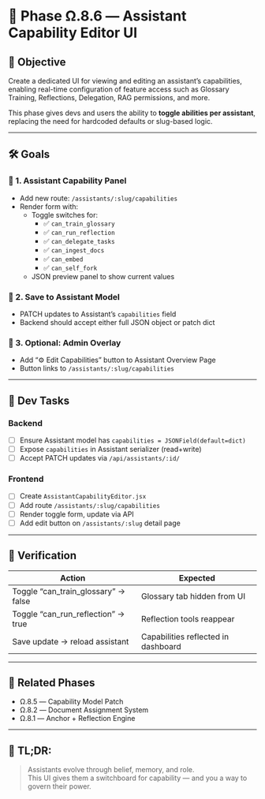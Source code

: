 # 🧠 Phase Ω.8.6 — Assistant Capability Editor UI

## 🧭 Objective

Create a dedicated UI for viewing and editing an assistant’s capabilities, enabling real-time configuration of feature access such as Glossary Training, Reflections, Delegation, RAG permissions, and more.

This phase gives devs and users the ability to **toggle abilities per assistant**, replacing the need for hardcoded defaults or slug-based logic.

---

## 🛠 Goals

### 🔹 1. Assistant Capability Panel
- Add new route: `/assistants/:slug/capabilities`
- Render form with:
  - Toggle switches for:
    - ✅ `can_train_glossary`
    - ✅ `can_run_reflection`
    - ✅ `can_delegate_tasks`
    - ✅ `can_ingest_docs`
    - ✅ `can_embed`
    - ✅ `can_self_fork`
  - JSON preview panel to show current values

### 🔹 2. Save to Assistant Model
- PATCH updates to Assistant’s `capabilities` field
- Backend should accept either full JSON object or patch dict

### 🔹 3. Optional: Admin Overlay
- Add “⚙️ Edit Capabilities” button to Assistant Overview Page
- Button links to `/assistants/:slug/capabilities`

---

## 🔧 Dev Tasks

### Backend
- [ ] Ensure Assistant model has `capabilities = JSONField(default=dict)`
- [ ] Expose `capabilities` in Assistant serializer (read+write)
- [ ] Accept PATCH updates via `/api/assistants/:id/`

### Frontend
- [ ] Create `AssistantCapabilityEditor.jsx`
- [ ] Add route `/assistants/:slug/capabilities`
- [ ] Render toggle form, update via API
- [ ] Add edit button on `/assistants/:slug` detail page

---

## 🧪 Verification

| Action | Expected |
|--------|----------|
| Toggle “can_train_glossary” → false | Glossary tab hidden from UI |
| Toggle “can_run_reflection” → true | Reflection tools reappear |
| Save update → reload assistant | Capabilities reflected in dashboard |

---

## 🔁 Related Phases
- Ω.8.5 — Capability Model Patch
- Ω.8.2 — Document Assignment System
- Ω.8.1 — Anchor + Reflection Engine

---

## 🧠 TL;DR:
> Assistants evolve through belief, memory, and role.  
> This UI gives them a switchboard for capability — and you a way to govern their power.